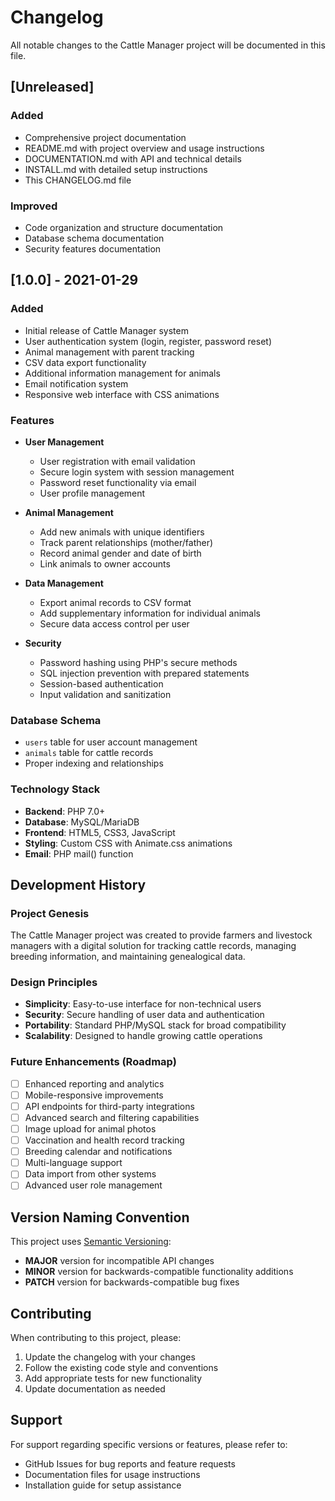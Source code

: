 # Changelog

All notable changes to the Cattle Manager project will be documented in this file.

## [Unreleased]

### Added
- Comprehensive project documentation
- README.md with project overview and usage instructions
- DOCUMENTATION.md with API and technical details
- INSTALL.md with detailed setup instructions
- This CHANGELOG.md file

### Improved
- Code organization and structure documentation
- Database schema documentation
- Security features documentation

## [1.0.0] - 2021-01-29

### Added
- Initial release of Cattle Manager system
- User authentication system (login, register, password reset)
- Animal management with parent tracking
- CSV data export functionality
- Additional information management for animals
- Email notification system
- Responsive web interface with CSS animations

### Features
- **User Management**
  - User registration with email validation
  - Secure login system with session management
  - Password reset functionality via email
  - User profile management

- **Animal Management**
  - Add new animals with unique identifiers
  - Track parent relationships (mother/father)
  - Record animal gender and date of birth
  - Link animals to owner accounts

- **Data Management**
  - Export animal records to CSV format
  - Add supplementary information for individual animals
  - Secure data access control per user

- **Security**
  - Password hashing using PHP's secure methods
  - SQL injection prevention with prepared statements
  - Session-based authentication
  - Input validation and sanitization

### Database Schema
- `users` table for user account management
- `animals` table for cattle records
- Proper indexing and relationships

### Technology Stack
- **Backend**: PHP 7.0+
- **Database**: MySQL/MariaDB
- **Frontend**: HTML5, CSS3, JavaScript
- **Styling**: Custom CSS with Animate.css animations
- **Email**: PHP mail() function

## Development History

### Project Genesis
The Cattle Manager project was created to provide farmers and livestock managers with a digital solution for tracking cattle records, managing breeding information, and maintaining genealogical data.

### Design Principles
- **Simplicity**: Easy-to-use interface for non-technical users
- **Security**: Secure handling of user data and authentication
- **Portability**: Standard PHP/MySQL stack for broad compatibility
- **Scalability**: Designed to handle growing cattle operations

### Future Enhancements (Roadmap)
- [ ] Enhanced reporting and analytics
- [ ] Mobile-responsive improvements
- [ ] API endpoints for third-party integrations
- [ ] Advanced search and filtering capabilities
- [ ] Image upload for animal photos
- [ ] Vaccination and health record tracking
- [ ] Breeding calendar and notifications
- [ ] Multi-language support
- [ ] Data import from other systems
- [ ] Advanced user role management

## Version Naming Convention

This project uses [Semantic Versioning](https://semver.org/):
- **MAJOR** version for incompatible API changes
- **MINOR** version for backwards-compatible functionality additions
- **PATCH** version for backwards-compatible bug fixes

## Contributing

When contributing to this project, please:
1. Update the changelog with your changes
2. Follow the existing code style and conventions  
3. Add appropriate tests for new functionality
4. Update documentation as needed

## Support

For support regarding specific versions or features, please refer to:
- GitHub Issues for bug reports and feature requests
- Documentation files for usage instructions
- Installation guide for setup assistance